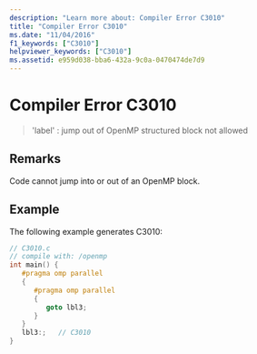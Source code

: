 ```yaml
---
description: "Learn more about: Compiler Error C3010"
title: "Compiler Error C3010"
ms.date: "11/04/2016"
f1_keywords: ["C3010"]
helpviewer_keywords: ["C3010"]
ms.assetid: e959d038-bba6-432a-9c0a-0470474de7d9
---
```

# Compiler Error C3010

> 'label' : jump out of OpenMP structured block not allowed

## Remarks

Code cannot jump into or out of an OpenMP block.

## Example

The following example generates C3010:

```c
// C3010.c
// compile with: /openmp
int main() {
   #pragma omp parallel
   {
      #pragma omp parallel
      {
         goto lbl3;
      }
   }
   lbl3:;   // C3010
}
```
